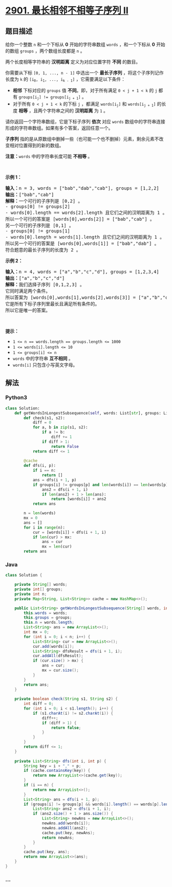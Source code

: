 # [2901. 最长相邻不相等子序列 II](https://leetcode-cn.com/problems/longest-unequal-adjacent-groups-subsequence-ii)



## 题目描述

<!-- 这里写题目描述 -->

<p>给你一个整数&nbsp;<code>n</code>&nbsp;和一个下标从&nbsp;<strong>0</strong>&nbsp;开始的字符串数组&nbsp;<code>words</code>&nbsp;，和一个下标从&nbsp;<strong>0</strong>&nbsp;开始的数组&nbsp;<code>groups</code>&nbsp;，两个数组长度都是&nbsp;<code>n</code>&nbsp;。</p>

<p>两个长度相等字符串的 <strong>汉明距离</strong>&nbsp;定义为对应位置字符&nbsp;<strong>不同</strong>&nbsp;的数目。</p>

<p>你需要从下标&nbsp;<code>[0, 1, ..., n - 1]</code>&nbsp;中选出一个&nbsp;<strong>最长子序列</strong>&nbsp;，将这个子序列记作长度为 <code>k</code> 的&nbsp;<code>[i<sub>0</sub>, i<sub>1</sub>, ..., i<sub>k - 1</sub>]</code>&nbsp;，它需要满足以下条件：</p>

<ul>
	<li><strong>相邻</strong> 下标对应的 <code>groups</code> 值 <strong>不同</strong>。即，对于所有满足&nbsp;<code>0 &lt; j + 1 &lt; k</code>&nbsp;的&nbsp;<code>j</code>&nbsp;都有&nbsp;<code>groups[i<sub>j</sub>] != groups[i<sub>j + 1</sub>]</code>&nbsp;。</li>
	<li>对于所有&nbsp;<code>0 &lt; j + 1 &lt; k</code>&nbsp;的下标&nbsp;<code>j</code>&nbsp;，都满足&nbsp;<code>words[i<sub>j</sub>]</code> 和&nbsp;<code>words[i<sub>j + 1</sub>]</code>&nbsp;的长度 <strong>相等</strong>&nbsp;，且两个字符串之间的 <strong>汉明距离</strong>&nbsp;为 <code>1</code>&nbsp;。</li>
</ul>

<p>请你返回一个字符串数组，它是下标子序列&nbsp;<strong>依次</strong>&nbsp;对应&nbsp;<code>words</code>&nbsp;数组中的字符串连接形成的字符串数组。如果有多个答案，返回任意一个。</p>

<p><strong>子序列</strong>&nbsp;指的是从原数组中删掉一些（也可能一个也不删掉）元素，剩余元素不改变相对位置得到的新的数组。</p>

<p><b>注意：</b><code>words</code>&nbsp;中的字符串长度可能&nbsp;<strong>不相等</strong>&nbsp;。</p>

<p>&nbsp;</p>

<p><strong class="example">示例 1：</strong></p>

<pre>
<b>输入：</b>n = 3, words = ["bab","dab","cab"], groups = [1,2,2]
<b>输出：</b>["bab","cab"]
<b>解释：</b>一个可行的子序列是 [0,2] 。
- groups[0] != groups[2]
- words[0].length == words[2].length 且它们之间的汉明距离为 1 。
所以一个可行的答案是 [words[0],words[2]] = ["bab","cab"] 。
另一个可行的子序列是 [0,1] 。
- groups[0] != groups[1]
- words[0].length = words[1].length 且它们之间的汉明距离为 1 。
所以另一个可行的答案是 [words[0],words[1]] = ["bab","dab"] 。
符合题意的最长子序列的长度为 2 。</pre>

<p><strong class="example">示例 2：</strong></p>

<pre>
<b>输入：</b>n = 4, words = ["a","b","c","d"], groups = [1,2,3,4]
<b>输出：</b>["a","b","c","d"]
<b>解释：</b>我们选择子序列 [0,1,2,3] 。
它同时满足两个条件。
所以答案为 [words[0],words[1],words[2],words[3]] = ["a","b","c","d"] 。
它是所有下标子序列里最长且满足所有条件的。
所以它是唯一的答案。
</pre>

<p>&nbsp;</p>

<p><b>提示：</b></p>

<ul>
	<li><code>1 &lt;= n == words.length == groups.length &lt;= 1000</code></li>
	<li><code>1 &lt;= words[i].length &lt;= 10</code></li>
	<li><code>1 &lt;= groups[i] &lt;= n</code></li>
	<li><code>words</code>&nbsp;中的字符串&nbsp;<strong>互不相同</strong>&nbsp;。</li>
	<li><code>words[i]</code> 只包含小写英文字母。</li>
</ul>


## 解法

<!-- 这里可写通用的实现逻辑 -->

<!-- tabs:start -->

### **Python3**

<!-- 这里可写当前语言的特殊实现逻辑 -->

```python
class Solution:
    def getWordsInLongestSubsequence(self, words: List[str], groups: List[int]) -> List[str]:
        def check(s1, s2):
            diff = 0
            for a, b in zip(s1, s2):
                if a != b:
                    diff += 1
                if diff > 1:
                    return False
            return diff <= 1
        
        @cache
        def dfs(i, p):
            if i == n:
                return []
            ans = dfs(i + 1, p)
            if groups[i] != groups[p] and len(words[i]) == len(words[p]) and check(words[i], words[p]):
                ans2 = dfs(i + 1, i)
                if len(ans2) + 1 > len(ans):
                    return [words[i]] + ans2
            return ans

        n = len(words)
        mx = 0
        ans = []
        for i in range(n):
            cur = [words[i]] + dfs(i + 1, i)
            if len(cur) > mx:
                ans = cur
                mx = len(cur)
        return ans
```

### **Java**

<!-- 这里可写当前语言的特殊实现逻辑 -->

```java
class Solution {

    private String[] words;
    private int[] groups;
    private int n;
    private Map<String, List<String>> cache = new HashMap<>();

    public List<String> getWordsInLongestSubsequence(String[] words, int[] groups) {
        this.words = words;
        this.groups = groups;
        this.n = words.length;
        List<String> ans = new ArrayList<>();
        int mx = 0;
        for (int i = 0; i < n; i++) {
            List<String> cur = new ArrayList<>();
            cur.add(words[i]);
            List<String> dfsResult = dfs(i + 1, i);
            cur.addAll(dfsResult);
            if (cur.size() > mx) {
                ans = cur;
                mx = cur.size();
            }
        }
        return ans;
    }
    
    private boolean check(String s1, String s2) {
        int diff = 0;
        for (int i = 0; i < s1.length(); i++) {
            if (s1.charAt(i) != s2.charAt(i)) {
                diff++;
                if (diff > 1) {
                    return false;
                }
            }
        }
        return diff <= 1;
    }
    
    private List<String> dfs(int i, int p) {
        String key = i + "," + p;
        if (cache.containsKey(key)) {
            return new ArrayList<>(cache.get(key));
        }
        if (i == n) {
            return new ArrayList<>();
        }
        List<String> ans = dfs(i + 1, p);
        if (groups[i] != groups[p] && words[i].length() == words[p].length() && check(words[i], words[p])) {
            List<String> ans2 = dfs(i + 1, i);
            if (ans2.size() + 1 > ans.size()) {
                List<String> newAns = new ArrayList<>();
                newAns.add(words[i]);
                newAns.addAll(ans2);
                cache.put(key, newAns);
                return newAns;
            }
        }
        cache.put(key, ans);
        return new ArrayList<>(ans);
    }
}
```

### **...**

```

```

<!-- tabs:end -->
